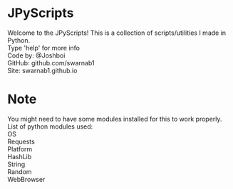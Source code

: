# JPyScripts
Welcome to the JPyScripts! This is a collection of scripts/utilities I made in Python.<br>
Type 'help' for more info<br>
Code by: @Joshboi<br>
GitHub: github.com/swarnab1<br>
Site: swarnab1.github.io<br>

# Note
You might need to have some modules installed for this to work properly.<br>
List of python modules used:<br>
OS<br>
Requests<br>
Platform<br>
HashLib<br>
String<br>
Random<br>
WebBrowser
